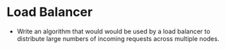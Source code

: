# Load Balancer

- Write an algorithm that would would be used by a load balancer to distribute large numbers of incoming requests across multiple nodes.